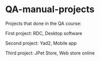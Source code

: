 # QA-manual-projects
Projects that done in the QA course:

First project: RDC, Desktop software

Second project: Yad2, Mobile app

Third project: JPet Store, Web store online
